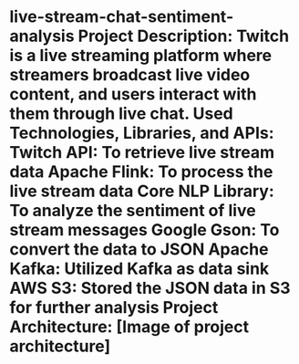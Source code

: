# live-stream-chat-sentiment-analysis Project Description: Twitch is a live streaming platform where streamers broadcast live video content, and users interact with them through live chat. Used Technologies, Libraries, and APIs: Twitch API: To retrieve live stream data Apache Flink: To process the live stream data Core NLP Library: To analyze the sentiment of live stream messages Google Gson: To convert the data to JSON Apache Kafka: Utilized Kafka as data sink AWS S3: Stored the JSON data in S3 for further analysis Project Architecture: [Image of project architecture]
